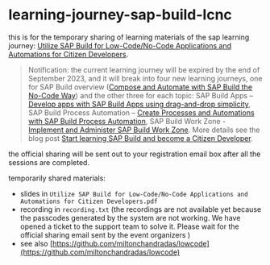 # learning-journey-sap-build-lcnc

this is for the temporary sharing of learning materials of the sap learning journey: [Utilize SAP Build for Low-Code/No-Code Applications and Automations for Citizen Developers](https://learning.sap.com/learning-journey/utilize-sap-build-for-low-code-no-code-applications-and-automations-for-citizen-developers).

> Notification: the current learning journey will be expired by the end of September 2023, and it will break into four new learning journeys, one for SAP Build overview ([Compose and Automate with SAP Build the No-Code Way](https://learning.sap.com/learning-journey/compose-and-automate-with-sap-build-the-no-code-way)) and the other three for each topic: SAP Build Apps – [Develop apps with SAP Build Apps using drag-and-drop simplicity](https://learning.sap.com/learning-journey/develop-apps-with-sap-build-apps-using-drag-and-drop-simplicity), SAP Build Process Automation – [Create Processes and Automations with SAP Build Process Automation](https://learning.sap.com/learning-journey/create-processes-and-automations-with-sap-build-process-automation), SAP Build Work Zone - [Implement and Administer SAP Build Work Zone](https://learning.sap.com/learning-journey/implement-and-administer-sap-build-work-zone). More details see the blog post [Start learning SAP Build and become a Citizen Developer](https://blogs.sap.com/2023/06/21/start-learning-sap-build-and-become-a-citizen-developer/).


the official sharing will be sent out to your registration email box after all the sessions are completed.

temporarily shared materials:
- slides in `Utilize SAP Build for Low-Code/No-Code Applications and Automations for Citizen Developers.pdf`
- recording in `recording.txt` (the recordings are not available yet because the passcodes generated by the system are not working. We have opened a ticket to the support team to solve it. Please wait for the official sharing email sent by the event organizers )
- see also [https://github.com/miltonchandradas/lowcode](https://github.com/miltonchandradas/lowcode)
